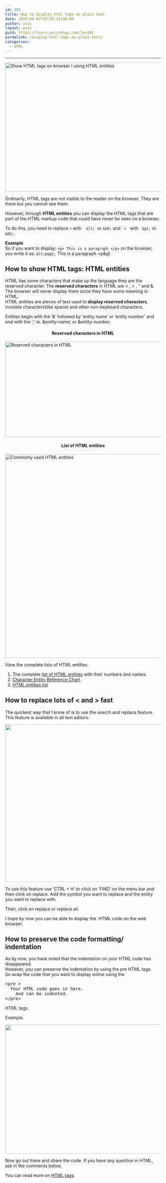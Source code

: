```yaml
---
id: 201
title: How to display html tags as plain text
date: 2019-04-02T10:59:31+00:00
author: avic
layout: post
guid: https://learn.avicndugu.com/?p=201
permalink: /display-html-tags-as-plain-text/
categories:
  - HTML
---
```

* * *

<img class="aligncenter wp-image-214 size-full" src="https://learn.avicndugu.com/wp-content/uploads/2019/04/display-code.png" alt="Show HTML tags on browser I using HTML entities" width="784" height="418" srcset="https://learn.avicndugu.com/wp-content/uploads/2019/04/display-code.png 784w, https://learn.avicndugu.com/wp-content/uploads/2019/04/display-code-300x160.png 300w, https://learn.avicndugu.com/wp-content/uploads/2019/04/display-code-768x409.png 768w" sizes="(max-width: 784px) 100vw, 784px" /> 

Ordinarily, HTML tags are not visible to the reader on the browser. They are there but you cannot see them.

<!--more-->

However, through **HTML entities** you can display the HTML tags that are part of the HTML markup code that could have never be seen on a browser.

To do this, you need to replace `<` with  ` &lt;`  or  `&60;` and   `>`   with ` &gt;` or  `&62;`.

**Example**  
So if you want to display: `<p> This is a paragraph </p>` on the browser, you write it as:  `&lt;p&gt;` This is a paragraph <p&gt.

## How to show HTML tags: HTML entities

HTML has some characters that make up the language they are the reserved character. The **reserved characters** in HTML are < , > , &#8221; and &. The browser will never display them since they have some meaning in HTML.  
HTML entities are pieces of text used to **display reserved characters**, invisible characters(like space) and other non-keyboard characters.

Entities begin with the ‘&’ followed by ‘entity name’ or ‘entity number’ and end with the ‘;’ ie. &entity-name; or &entity-number;

<h4 style="text-align: center;">
  Reserved characters in HTML
</h4>

<img class="aligncenter wp-image-208 size-full" src="https://learn.avicndugu.com/wp-content/uploads/2019/04/special-characters-html.png" alt="Reserved characters in HTML" width="604" height="309" srcset="https://learn.avicndugu.com/wp-content/uploads/2019/04/special-characters-html.png 604w, https://learn.avicndugu.com/wp-content/uploads/2019/04/special-characters-html-300x153.png 300w" sizes="(max-width: 604px) 100vw, 604px" /> 

<h4 style="text-align: center;">
  List of HTML entities
</h4>

<img class="aligncenter wp-image-207 size-full" src="https://learn.avicndugu.com/wp-content/uploads/2019/04/other-html-entities.png" alt="Commonly used HTML entities" width="540" height="660" srcset="https://learn.avicndugu.com/wp-content/uploads/2019/04/other-html-entities.png 540w, https://learn.avicndugu.com/wp-content/uploads/2019/04/other-html-entities-245x300.png 245w" sizes="(max-width: 540px) 100vw, 540px" /> 

View the complete lists of HTML entities.

  1. The complete [list of HTML entities](https://www.freeformatter.com/html-entities.html) with their numbers and names.
  2. [Character Entity Reference Chart](https://dev.w3.org/html5/html-author/charref).
  3. [HTML entities list](https://developer.mozilla.org/en-US/docs/Glossary/Entity)

## How to replace lots of < and > fast

The quickest way that I know of is to use the search and replace feature. This feature is available in all text editors.

<img class="aligncenter size-full wp-image-211" src="https://learn.avicndugu.com/wp-content/uploads/2019/04/mass-change-entities.png" alt="" width="640" height="510" srcset="https://learn.avicndugu.com/wp-content/uploads/2019/04/mass-change-entities.png 640w, https://learn.avicndugu.com/wp-content/uploads/2019/04/mass-change-entities-300x239.png 300w" sizes="(max-width: 640px) 100vw, 640px" /> 

To use this feature use &#8216;CTRL + H&#8217; or click on &#8216;FIND&#8217; on the menu bar and then click on replace. Add the symbol you want to replace and the entity you want to replace with.

Then, click on replace or replace all.

I hope by now you can be able to display the  HTML code on the web browser.

## How to preserve the code formatting/ indentation

As by now, you have noted that the indentation on your HTML code has disappeared.  
However, you can preserve the indentation by using the pre HTML tags.  
So wrap the code that you want to display online using the

<pre>&lt;pre &gt;
  Your HTML code goes in here.
    And can be indented.
&lt;/pre&gt;</pre>

HTML tags.

Example.

<img class="aligncenter size-full wp-image-214" src="https://learn.avicndugu.com/wp-content/uploads/2019/04/display-code.png" alt="" width="784" height="418" srcset="https://learn.avicndugu.com/wp-content/uploads/2019/04/display-code.png 784w, https://learn.avicndugu.com/wp-content/uploads/2019/04/display-code-300x160.png 300w, https://learn.avicndugu.com/wp-content/uploads/2019/04/display-code-768x409.png 768w" sizes="(max-width: 784px) 100vw, 784px" /> 

Now go out there and share the code. If you have any question in HTML, ask in the comments below.

You can read more on [HTML tags](https://learn.avicndugu.com/tutorials/).
